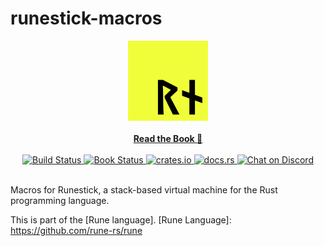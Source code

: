 # runestick-macros

<div align="center">
    <img alt="Rune Logo" src="https://raw.githubusercontent.com/rune-rs/rune/master/assets/icon.png" />
</div>

<br>

<div align="center">
<a href="https://rune-rs.github.io/rune/">
    <b>Read the Book 📖</b>
</a>
</div>

<br>

<div align="center">
<a href="https://github.com/rune-rs/rune/actions">
    <img alt="Build Status" src="https://github.com/rune-rs/rune/workflows/Build/badge.svg">
</a>

<a href="https://github.com/rune-rs/rune/actions">
    <img alt="Book Status" src="https://github.com/rune-rs/rune/workflows/Book/badge.svg">
</a>

<a href="https://crates.io/crates/rune">
    <img alt="crates.io" src="https://img.shields.io/crates/v/rune.svg">
</a>

<a href="https://docs.rs/rune">
    <img alt="docs.rs" src="https://docs.rs/rune/badge.svg">
</a>

<a href="https://discord.gg/v5AeNkT">
    <img alt="Chat on Discord" src="https://img.shields.io/discord/558644981137670144.svg?logo=discord&style=flat-square">
</a>
</div>

<br>

Macros for Runestick, a stack-based virtual machine for the Rust programming
language.

This is part of the [Rune language].
[Rune Language]: https://github.com/rune-rs/rune
